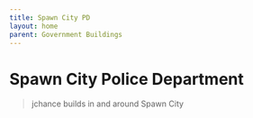 ```yaml
---
title: Spawn City PD
layout: home
parent: Government Buildings
---
```


# Spawn City Police Department

> jchance builds in and around Spawn City